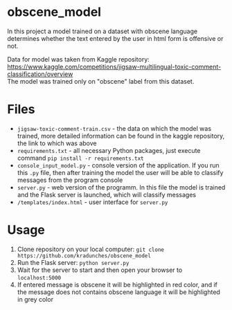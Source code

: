 # obscene_model
In this project a model trained on a dataset with obscene language determines whether the text entered by the user in html form is offensive or not.

Data for model was taken from Kaggle repository:<br>
https://www.kaggle.com/competitions/jigsaw-multilingual-toxic-comment-classification/overview
<br>
The model was trained only on "obscene" label from this dataset.

# Files
+ ```jigsaw-toxic-comment-train.csv``` - the data on which the model was trained, more detailed information can be found in the kaggle repository, the link to which was above
+ ```requirements.txt``` - all necessary Python packages, just execute command ```pip install -r requirements.txt```
+ ```console_input_model.py``` - console version of the application. If you run this ```.py``` file, then after training the model the user will be able to classify messages from the program console
+ ```server.py``` - web version of the programm. In this file the model is trained and the Flask server is launched, which will classify messages
+ ```/templates/index.html``` - user interface for ```server.py```

# Usage
1. Clone repository on your local computer: ```git clone https://github.com/kradunches/obscene_model```
2. Run the Flask server: ```python server.py```
3. Wait for the server to start and then open your browser to ```localhost:5000```
4. If entered message is obscene it will be highlighted in red color, and if the message does not contains obscene language it will be highlighted in grey color

